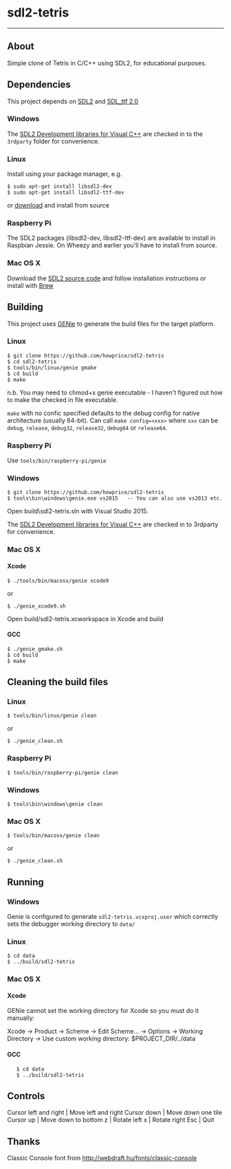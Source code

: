 # sdl2-tetris

---

## About

Simple clone of Tetris in C/C++ using SDL2, for educational purposes.

## Dependencies

This project depends on [SDL2](https://www.libsdl.org) and [SDL_ttf 2.0](https://www.libsdl.org/projects/SDL_ttf)

### Windows

The [SDL2 Development libraries for Visual C++](https://www.libsdl.org/download-2.0.php) are checked in to the `3rdparty` folder for convenience.

### Linux

Install using your package manager, e.g.

	$ sudo apt-get install libsdl2-dev
	$ sudo apt-get install libsdl2-ttf-dev
	
or [download](https://www.libsdl.org/download-2.0.php) and install from source

### Raspberry Pi

The SDL2 packages (libsdl2-dev, libsdl2-ttf-dev) are available to install in Raspbian Jessie. On Wheezy and earlier you'll have to install from source.

### Mac OS X

Download the [SDL2 source code](https://www.libsdl.org/download-2.0.php) and follow installation instructions or install with [Brew](https://brew.sh/)

## Building

This project uses [GENie](https://github.com/bkaradzic/genie) to generate the build files for the target platform.

### Linux

	$ git clone https://github.com/howprice/sdl2-tetris
	$ cd sdl2-tetris
	$ tools/bin/linux/genie gmake
	$ cd build
	$ make

n.b. You may need to chmod+x genie executable - I haven't figured out how to make the checked in file executable.

`make` with no confic specified defaults to the debug config for native architecture (usually 64-bit). Can call `make config=<xxx>` where `xxx` can be `debug`, `release`, `debug32`, `release32`, `debug64` or `release64`. 
	
### Raspberry Pi

Use `tools/bin/raspberry-pi/genie`
	
### Windows

	$ git clone https://github.com/howprice/sdl2-tetris
	$ tools\bin\windows\genie.exe vs2015   -- You can also use vs2013 etc.
	
Open build\sdl2-tetris.sln with Visual Studio 2015. 

The [SDL2 Development libraries for Visual C++](https://www.libsdl.org/download-2.0.php) are checked in to 3rdparty for convenience. 

### Mac OS X

#### Xcode

	$ ./tools/bin/macosx/genie xcode9

or

	$ ./genie_xcode9.sh

Open build/sdl2-tetris.xcworkspace in Xcode and build

#### GCC

	$ ./genie_gmake.sh
	$ cd build
	$ make

## Cleaning the build files

### Linux

	$ tools/bin/linux/genie clean	
or

	$ ./genie_clean.sh
	
### Raspberry Pi

	$ tools/bin/raspberry-pi/genie clean

### Windows

	$ tools\bin\windows\genie clean

### Mac OS X

	$ tools/bin/macosx/genie clean

or

	$ ./genie_clean.sh
	
## Running

### Windows

Genie is configured to generate `sdl2-tetris.vcxproj.user` which correctly sets the debugger working directory to `data/`

### Linux

	$ cd data
	$ ../build/sdl2-tetris

### Mac OS X

#### Xcode
GENie cannot set the working directory for Xcode so you must do it manually:

Xcode -> Product -> Scheme -> Edit Scheme... -> Options -> Working Directory -> Use custom working directory: $PROJECT_DIR/../data

#### GCC

       $ cd data
       $ ../build/sdl2-tetris

## Controls

Cursor left and right | Move left and right
Cursor down | Move down one tile
Cursor up | Move down to bottom
z | Rotate left
x | Rotate right
Esc | Quit


## Thanks

Classic Console font from http://webdraft.hu/fonts/classic-console

